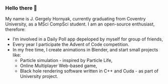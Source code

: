 ### Hello there 👋

<!--
**gregoryhornyak/gregoryhornyak** is a ✨ _special_ ✨ repository because its `README.md` (this file) appears on your GitHub profile.
-->

My name is J. Gergely Hornyak, currently graduating from Coventry University, as a MSci CompSci student. I am an open-source enthusiast, therefore:

- I’m involved in a Daily Poll app depeloped by myself for group of friends,
- Every year I participate the Advent of Code competition.
- In my free time, I create animations in Blender, and start small projects like:
  -  Particle simulation - inspired by Particle Life,
  -  Online Multiplayer Web-based game,
  -  Black hole rendering software written in C++ and Cuda - as part of University project.

